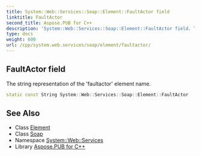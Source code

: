 ```yaml
---
title: System::Web::Services::Soap::Element::FaultActor field
linktitle: FaultActor
second_title: Aspose.PUB for C++
description: 'System::Web::Services::Soap::Element::FaultActor field. The string representation of the ''faultactor'' element name in C++.'
type: docs
weight: 600
url: /cpp/system.web.services/soap/element/faultactor/
---
```

## FaultActor field


The string representation of the 'faultactor' element name.

```cpp
static const String System::Web::Services::Soap::Element::FaultActor
```

## See Also

* Class [Element](../)
* Class [Soap](../../)
* Namespace [System::Web::Services](../../../)
* Library [Aspose.PUB for C++](../../../../)
